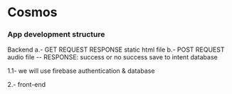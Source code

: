 # Cosmos

### App development structure

Backend
  a.- GET REQUEST RESPONSE static html file
  b.- POST REQUEST audio file -- RESPONSE: success or no success save to intent database
  
1.1- we will use firebase authentication & database

  
2.- front-end
